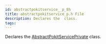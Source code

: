 ```yaml
---
id: abstractpokitservice__p_8h
title: abstractpokitservice_p.h File
description: Declares the  class.
tags:
---
```

Declares the [AbstractPokitServicePrivate](classAbstractPokitServicePrivate) class.




